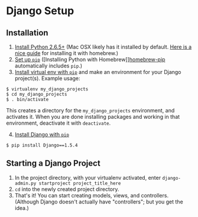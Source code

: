 # Django Setup

## Installation

 1. [Install Python 2.6.5+][python-download] (Mac OSX likely has it installed by default.  [Here is a nice guide][get-python] for installing it with homebrew.)
 2. [Set up `pip`][pip-download] ([Installing Python with Homebrew]][homebrew-pip] automatically includes `pip`.)
 3. [Install virtual env with `pip`][install-v-env] and make an environment for your Django project(s).  Example usage:
 
 ```
 $ virtualenv my_django_projects
 $ cd my_django_projects
 $ . bin/activate
 ```
 
 This creates a directory for the `my_django_projects` environment, and
 activates it.  When you are done installing packages and working in that 
 environment, deactivate it with `deactivate`.
 
 4. [Install Django with `pip`][django-download]
 
 ```
 $ pip install Django==1.5.4
 ```
 
[python-download]: http://www.python.org/getit/
[get-python]: http://docs.python-guide.org/en/latest/starting/install/osx/
[pip-download]: http://www.pip-installer.org/en/latest/installing.html#python-os-support
[install-v-env]: https://pypi.python.org/pypi/virtualenv/
[homebrew-pip]: https://github.com/mxcl/homebrew/wiki/Homebrew-and-Python
[django-download]: https://www.djangoproject.com/download/

## Starting a Django Project

 1. In the project directory, with your virtualenv activated, enter `django-admin.py startproject project_title_here` 
 2. `cd` into the newly created project directory.
 3. That's it!  You can start creating models, views, and controllers.  (Although Django doesn't actually have "controllers"; but you get the idea.)
 